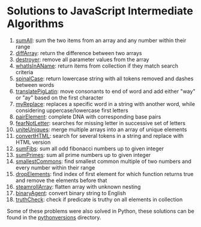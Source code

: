 # Solutions to JavaScript Intermediate Algorithms

1. [sumAll](https://github.com/MerelAW/freeCodeCamp/blob/main/Javascript%20Intermediate/sumAll.js): sum the two items from an array and any number within their range
2. [diffArray](https://github.com/MerelAW/freeCodeCamp/blob/main/Javascript%20Intermediate/diffArray.js): return the difference between two arrays
3. [destroyer](https://github.com/MerelAW/freeCodeCamp/blob/main/Javascript%20Intermediate/destroyer.js): remove all parameter values from the array
4. [whatIsInAName](https://github.com/MerelAW/freeCodeCamp/blob/main/Javascript%20Intermediate/whatIsInAName.js): return items from collection if they match search criteria
5. [spinalCase](https://github.com/MerelAW/freeCodeCamp/blob/main/Javascript%20Intermediate/spinalCase.js): return lowercase string with all tokens removed and dashes between words
6. [translatePigLatin](https://github.com/MerelAW/freeCodeCamp/blob/main/Javascript%20Intermediate/translatePigLatin.js): move consonants to end of word and add either "way" or "ay" based on the first character
7. [myReplace](https://github.com/MerelAW/freeCodeCamp/blob/main/Javascript%20Intermediate/myReplace.js): replaces a specific word in a string with another word, while considering uppercase/lowercase first letters
8. [pairElement](https://github.com/MerelAW/freeCodeCamp/blob/main/Javascript%20Intermediate/pairElement.js): complete DNA with corresponding base pairs
9. [fearNotLetter](https://github.com/MerelAW/freeCodeCamp/blob/main/Javascript%20Intermediate/fearNotLetter.js): searches for missing letter in successive set of letters
10. [uniteUniques](https://github.com/MerelAW/freeCodeCamp/blob/main/Javascript%20Intermediate/uniteUnique.js): merge multiple arrays into an array of unique elements
11. [convertHTML](https://github.com/MerelAW/freeCodeCamp/blob/main/Javascript%20Intermediate/convertHTML.js): search for several tokens in a string and replace with HTML version
12. [sumFibs](https://github.com/MerelAW/freeCodeCamp/blob/main/Javascript%20Intermediate/sumFibs.js): sum all odd fibonacci numbers up to given integer
13. [sumPrimes](https://github.com/MerelAW/freeCodeCamp/blob/main/Javascript%20Intermediate/sumPrimes.js): sum all prime numbers up to given integer
14. [smallestCommons](https://github.com/MerelAW/freeCodeCamp/blob/main/Javascript%20Intermediate/smallestCommons.js): find smallest common multiple of two numbers and every number within their range
15. [dropElements](https://github.com/MerelAW/freeCodeCamp/blob/main/Javascript%20Intermediate/dropElements.js): find index of first element for which function returns true and remove the elements before that
16. [steamrollArray](https://github.com/MerelAW/freeCodeCamp/blob/main/Javascript%20Intermediate/steamrollArray.js): flatten array with unknown nesting
17. [binaryAgent](https://github.com/MerelAW/freeCodeCamp/blob/main/Javascript%20Intermediate/binaryAgent.js): convert binary string to English
18. [truthCheck](https://github.com/MerelAW/freeCodeCamp/blob/main/Javascript%20Intermediate/truthCheck.js): check if predicate is truthy on all elements in collection

Some of these problems were also solved in Python, these solutions can be found in the [pythonversions](https://github.com/MerelAW/freeCodeCamp/tree/main/Javascript%20Intermediate/pythonversions) directory. 


